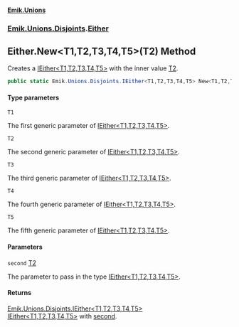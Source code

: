 #### [Emik.Unions](index.md 'index')
### [Emik.Unions.Disjoints](Emik.Unions.Disjoints.md 'Emik.Unions.Disjoints').[Either](Either.md 'Emik.Unions.Disjoints.Either')

## Either.New<T1,T2,T3,T4,T5>(T2) Method

Creates a [IEither&lt;T1,T2,T3,T4,T5&gt;](IEither{T1,T2,T3,T4,T5}.md 'Emik.Unions.Disjoints.IEither<T1,T2,T3,T4,T5>') with the inner value [T2](Either.New{T1,T2,T3,T4,T5}(T2).md#Emik.Unions.Disjoints.Either.New_T1,T2,T3,T4,T5_(T2).T2 'Emik.Unions.Disjoints.Either.New<T1,T2,T3,T4,T5>(T2).T2').

```csharp
public static Emik.Unions.Disjoints.IEither<T1,T2,T3,T4,T5> New<T1,T2,T3,T4,T5>(T2 second);
```
#### Type parameters

<a name='Emik.Unions.Disjoints.Either.New_T1,T2,T3,T4,T5_(T2).T1'></a>

`T1`

The first generic parameter of [IEither&lt;T1,T2,T3,T4,T5&gt;](IEither{T1,T2,T3,T4,T5}.md 'Emik.Unions.Disjoints.IEither<T1,T2,T3,T4,T5>').

<a name='Emik.Unions.Disjoints.Either.New_T1,T2,T3,T4,T5_(T2).T2'></a>

`T2`

The second generic parameter of [IEither&lt;T1,T2,T3,T4,T5&gt;](IEither{T1,T2,T3,T4,T5}.md 'Emik.Unions.Disjoints.IEither<T1,T2,T3,T4,T5>').

<a name='Emik.Unions.Disjoints.Either.New_T1,T2,T3,T4,T5_(T2).T3'></a>

`T3`

The third generic parameter of [IEither&lt;T1,T2,T3,T4,T5&gt;](IEither{T1,T2,T3,T4,T5}.md 'Emik.Unions.Disjoints.IEither<T1,T2,T3,T4,T5>').

<a name='Emik.Unions.Disjoints.Either.New_T1,T2,T3,T4,T5_(T2).T4'></a>

`T4`

The fourth generic parameter of [IEither&lt;T1,T2,T3,T4,T5&gt;](IEither{T1,T2,T3,T4,T5}.md 'Emik.Unions.Disjoints.IEither<T1,T2,T3,T4,T5>').

<a name='Emik.Unions.Disjoints.Either.New_T1,T2,T3,T4,T5_(T2).T5'></a>

`T5`

The fifth generic parameter of [IEither&lt;T1,T2,T3,T4,T5&gt;](IEither{T1,T2,T3,T4,T5}.md 'Emik.Unions.Disjoints.IEither<T1,T2,T3,T4,T5>').
#### Parameters

<a name='Emik.Unions.Disjoints.Either.New_T1,T2,T3,T4,T5_(T2).second'></a>

`second` [T2](Either.New{T1,T2,T3,T4,T5}(T2).md#Emik.Unions.Disjoints.Either.New_T1,T2,T3,T4,T5_(T2).T2 'Emik.Unions.Disjoints.Either.New<T1,T2,T3,T4,T5>(T2).T2')

The parameter to pass in the type [IEither&lt;T1,T2,T3,T4,T5&gt;](IEither{T1,T2,T3,T4,T5}.md 'Emik.Unions.Disjoints.IEither<T1,T2,T3,T4,T5>').

#### Returns
[Emik.Unions.Disjoints.IEither&lt;](IEither{T1,T2,T3,T4,T5}.md 'Emik.Unions.Disjoints.IEither<T1,T2,T3,T4,T5>')[T1](Either.New{T1,T2,T3,T4,T5}(T2).md#Emik.Unions.Disjoints.Either.New_T1,T2,T3,T4,T5_(T2).T1 'Emik.Unions.Disjoints.Either.New<T1,T2,T3,T4,T5>(T2).T1')[,](IEither{T1,T2,T3,T4,T5}.md 'Emik.Unions.Disjoints.IEither<T1,T2,T3,T4,T5>')[T2](Either.New{T1,T2,T3,T4,T5}(T2).md#Emik.Unions.Disjoints.Either.New_T1,T2,T3,T4,T5_(T2).T2 'Emik.Unions.Disjoints.Either.New<T1,T2,T3,T4,T5>(T2).T2')[,](IEither{T1,T2,T3,T4,T5}.md 'Emik.Unions.Disjoints.IEither<T1,T2,T3,T4,T5>')[T3](Either.New{T1,T2,T3,T4,T5}(T2).md#Emik.Unions.Disjoints.Either.New_T1,T2,T3,T4,T5_(T2).T3 'Emik.Unions.Disjoints.Either.New<T1,T2,T3,T4,T5>(T2).T3')[,](IEither{T1,T2,T3,T4,T5}.md 'Emik.Unions.Disjoints.IEither<T1,T2,T3,T4,T5>')[T4](Either.New{T1,T2,T3,T4,T5}(T2).md#Emik.Unions.Disjoints.Either.New_T1,T2,T3,T4,T5_(T2).T4 'Emik.Unions.Disjoints.Either.New<T1,T2,T3,T4,T5>(T2).T4')[,](IEither{T1,T2,T3,T4,T5}.md 'Emik.Unions.Disjoints.IEither<T1,T2,T3,T4,T5>')[T5](Either.New{T1,T2,T3,T4,T5}(T2).md#Emik.Unions.Disjoints.Either.New_T1,T2,T3,T4,T5_(T2).T5 'Emik.Unions.Disjoints.Either.New<T1,T2,T3,T4,T5>(T2).T5')[&gt;](IEither{T1,T2,T3,T4,T5}.md 'Emik.Unions.Disjoints.IEither<T1,T2,T3,T4,T5>')  
[IEither&lt;T1,T2,T3,T4,T5&gt;](IEither{T1,T2,T3,T4,T5}.md 'Emik.Unions.Disjoints.IEither<T1,T2,T3,T4,T5>') with [second](Either.New{T1,T2,T3,T4,T5}(T2).md#Emik.Unions.Disjoints.Either.New_T1,T2,T3,T4,T5_(T2).second 'Emik.Unions.Disjoints.Either.New<T1,T2,T3,T4,T5>(T2).second').